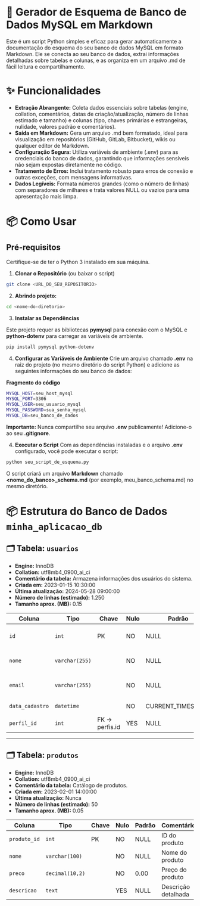 #   🚀 Gerador de Esquema de Banco de Dados MySQL em Markdown

Este é um script Python simples e eficaz para gerar automaticamente a documentação do esquema do seu banco de dados MySQL em formato Markdown. 
Ele se conecta ao seu banco de dados, extrai informações detalhadas sobre tabelas e colunas, e as organiza em um arquivo .md de fácil leitura e compartilhamento.

#   ✨ Funcionalidades

- **Extração Abrangente:** Coleta dados essenciais sobre tabelas (engine, collation, comentários, datas de criação/atualização, número de linhas estimado e tamanho) e colunas (tipo, chaves primárias e estrangeiras, nulidade, valores padrão e comentários).
-   **Saída em Markdown:** Gera um arquivo .md bem formatado, ideal para visualização em repositórios (GitHub, GitLab, Bitbucket), wikis ou qualquer editor de Markdown.
-   **Configuração Segura:** Utiliza variáveis de ambiente (.env) para as credenciais do banco de dados, garantindo que informações sensíveis não sejam expostas diretamente no código.
-   **Tratamento de Erros:** Inclui tratamento robusto para erros de conexão e outras exceções, com mensagens informativas.
-   **Dados Legíveis:** Formata números grandes (como o número de linhas) com separadores de milhares e trata valores NULL ou vazios para uma apresentação mais limpa.

#   📦 Como Usar
##  Pré-requisitos
Certifique-se de ter o Python 3 instalado em sua máquina.

1. **Clonar o Repositório** (ou baixar o script)
   
```bash
git clone <URL_DO_SEU_REPOSITORIO>
```
2. **Abrindo projeto:**
```bash
cd <nome-do-diretorio>
```

3. **Instalar as Dependências**
   
Este projeto requer as bibliotecas **pymysql** para conexão com o MySQL e **python-dotenv** para carregar as variáveis de ambiente.

```bash
pip install pymysql python-dotenv
```

4. **Configurar as Variáveis de Ambiente**
Crie um arquivo chamado **.env** na raiz do projeto (no mesmo diretório do script Python) e adicione as seguintes informações do seu banco de dados:

**Fragmento do código**

```bash
MYSQL_HOST=seu_host_mysql
MYSQL_PORT=3306
MYSQL_USER=seu_usuario_mysql
MYSQL_PASSWORD=sua_senha_mysql
MYSQL_DB=seu_banco_de_dados
```
**Importante:** Nunca compartilhe seu arquivo **.env** publicamente! Adicione-o ao seu **.gitignore**.

4. **Executar o Script**
Com as dependências instaladas e o arquivo **.env** configurado, você pode executar o script:

```Bash
python seu_script_de_esquema.py
```

O script criará um arquivo **Markdown** chamado **<nome_do_banco>_schema.md** (por exemplo, meu_banco_schema.md) no mesmo diretório.


# 📦 Estrutura do Banco de Dados `minha_aplicacao_db`

## 🗂️ Tabela: `usuarios`

- **Engine:** InnoDB
- **Collation:** utf8mb4_0900_ai_ci
- **Comentário da tabela:** Armazena informações dos usuários do sistema.
- **Criada em:** 2023-01-15 10:30:00
- **Última atualização:** 2024-05-28 09:00:00
- **Número de linhas (estimado):** 1.250
- **Tamanho aprox. (MB):** 0.15

| Coluna | Tipo | Chave | Nulo | Padrão | Comentário |
|--------|------|-------|------|--------|------------|
| `id` | `int` | PK | NO | NULL | Identificador único do usuário |
| `nome` | `varchar(255)` | | NO | NULL | Nome completo do usuário |
| `email` | `varchar(255)` | | NO | NULL | Endereço de e-mail (único) |
| `data_cadastro` | `datetime` | | NO | CURRENT_TIMESTAMP | Data e hora do cadastro |
| `perfil_id` | `int` | FK → perfis.id | YES | NULL | ID do perfil do usuário |

---

## 🗂️ Tabela: `produtos`

- **Engine:** InnoDB
- **Collation:** utf8mb4_0900_ai_ci
- **Comentário da tabela:** Catálogo de produtos.
- **Criada em:** 2023-02-01 14:00:00
- **Última atualização:** Nunca
- **Número de linhas (estimado):** 50
- **Tamanho aprox. (MB):** 0.05

| Coluna | Tipo | Chave | Nulo | Padrão | Comentário |
|--------|------|-------|------|--------|------------|
| `produto_id` | `int` | PK | NO | NULL | ID do produto |
| `nome` | `varchar(100)` | | NO | NULL | Nome do produto |
| `preco` | `decimal(10,2)` | | NO | 0.00 | Preço do produto |
| `descricao` | `text` | | YES | NULL | Descrição detalhada |
